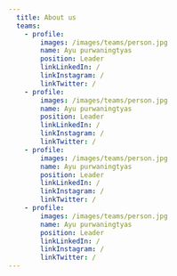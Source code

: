 ```yaml
---
  title: About us
  teams:
    - profile:
        images: /images/teams/person.jpg
        name: Ayu purwaningtyas
        position: Leader
        linkLinkedIn: /
        linkInstagram: /
        linkTwitter: /
    - profile:
        images: /images/teams/person.jpg
        name: Ayu purwaningtyas
        position: Leader
        linkLinkedIn: /
        linkInstagram: /
        linkTwitter: /
    - profile:
        images: /images/teams/person.jpg
        name: Ayu purwaningtyas
        position: Leader
        linkLinkedIn: /
        linkInstagram: /
        linkTwitter: /
    - profile:
        images: /images/teams/person.jpg
        name: Ayu purwaningtyas
        position: Leader
        linkLinkedIn: /
        linkInstagram: /
        linkTwitter: /
---
```

